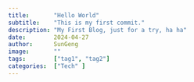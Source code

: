 ```yaml
---
title:       "Hello World"
subtitle:    "This is my first commit."
description: "My First Blog, just for a try, ha ha"
date:        2024-04-27
author:      SunGeng
image:       ""
tags:        ["tag1", "tag2"]
categories:  ["Tech" ]
---
```

